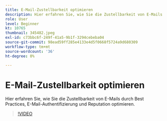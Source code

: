 ```yaml
---
title: E-Mail-Zustellbarkeit optimieren
description: Hier erfahren Sie, wie Sie die Zustellbarkeit von E-Mails durch Best Practices, E-Mail-Authentifizierung und Reputation optimieren.
role: User
level: Beginner
kt: 10765
thumbnail: 345482.jpeg
exl-id: c73bbc6f-249f-41a5-9b1f-3294cebeba04
source-git-commit: 98ead59ff285e4133e4d5f0668f5724a9d680309
workflow-type: tm+mt
source-wordcount: '36'
ht-degree: 0%

---
```


# E-Mail-Zustellbarkeit optimieren

Hier erfahren Sie, wie Sie die Zustellbarkeit von E-Mails durch Best Practices, E-Mail-Authentifizierung und Reputation optimieren.

>[!VIDEO](https://video.tv.adobe.com/v/345482/?quality=12&learn=on)
